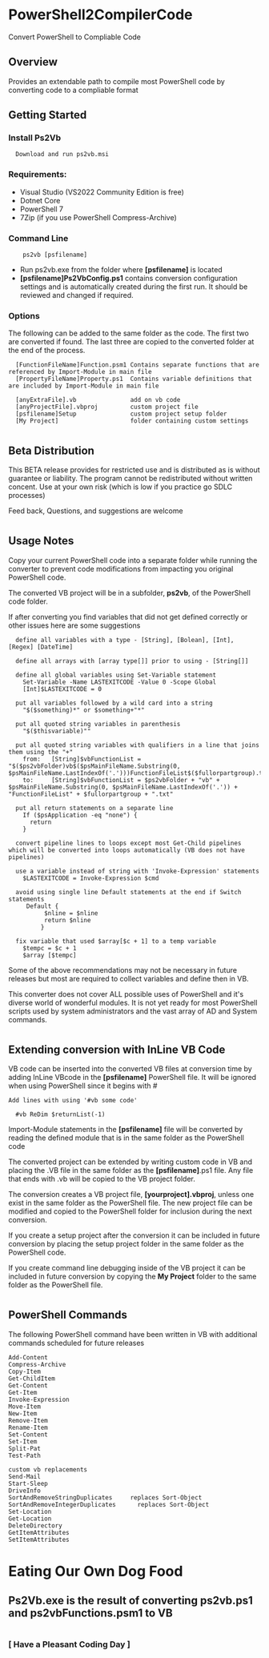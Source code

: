 # **PowerShell2CompilerCode**

Convert PowerShell to Compliable Code


## Overview

Provides an extendable path to compile most PowerShell code by converting code to a compliable format


## Getting Started

### Install Ps2Vb

      Download and run ps2vb.msi


### Requirements:

- Visual Studio (VS2022 Community Edition is free)
- Dotnet Core
- PowerShell 7
- 7Zip (if you use PowerShell Compress-Archive)


### Command Line
```
    ps2vb [psfilename]
```
- Run ps2vb.exe from the folder where **[psfilename]** is located
- **[psfilename]Ps2VbConfig.ps1** contains conversion configuration settings and is automatically created during the first run. It should be reviewed and changed if required.


### Options

The following can be added to the same folder as the code. The first two are converted if found. The last three are copied to the converted folder at the end of the process.

```
  [FunctionFileName]Function.psm1 Contains separate functions that are referenced by Import-Module in main file
  [PropertyFileName]Property.ps1  Contains variable definitions that are included by Import-Module in main file

  [anyExtraFile].vb               add on vb code
  [anyProjectFile].vbproj         custom project file
  [psfilename]Setup               custom project setup folder
  [My Project]                    folder containing custom settings
```
#
## Beta Distribution

This BETA release provides for restricted use and is distributed as is without guarantee or liability. The program cannot be redistributed without written concent. Use at your own risk (which is low if you practice go SDLC processes)

Feed back, Questions, and suggestions are welcome

#
## Usage Notes

Copy your current PowerShell code into a separate folder while running the converter to prevent code modifications from impacting you original PowerShell code.

The converted VB project will be in a subfolder, **ps2vb**, of the PowerShell code folder.

If after converting you find variables that did not get defined correctly or other issues here are some suggestions

``````
  define all variables with a type - [String], [Bolean], [Int], [Regex] [DateTime]

  define all arrays with [array type[]] prior to using - [String[]]

  define all global variables using Set-Variable statement
    Set-Variable -Name LASTEXITCODE -Value 0 -Scope Global
    [Int]$LASTEXITCODE = 0

  put all variables followed by a wild card into a string
    "$($something)*" or $something+"*"

  put all quoted string variables in parenthesis
    "$($thisvariable)""

  put all quoted string variables with qualifiers in a line that joins them using the "+"
    from:   [String]$vbFunctionList = "$($ps2vbFolder)vb$($psMainFileName.Substring(0, $psMainFileName.LastIndexOf('.')))FunctionFileList$($fullorpartgroup).txt"
    to:     [String]$vbFunctionList = $ps2vbFolder + "vb" + $psMainFileName.Substring(0, $psMainFileName.LastIndexOf('.')) + "FunctionFileList" + $fullorpartgroup + ".txt"

  put all return statements on a separate line
    If ($psApplication -eq "none") {
      return
    }

  convert pipeline lines to loops except most Get-Child pipelines which will be converted into loops automatically (VB does not have pipelines)

  use a variable instead of string with 'Invoke-Expression' statements
    $LASTEXITCODE = Invoke-Expression $cmd

  avoid using single line Default statements at the end if Switch statements
     Default {
		  $nline = $nline
		  return $nline
		 }

  fix variable that used $array[$c + 1] to a temp variable
    $tempc = $c + 1
    $array [$tempc]

``````
Some of the above recommendations may not be necessary in future releases but most are required to collect variables and define then in VB.

This converter does not cover ALL possible uses of PowerShell and it's diverse world of wonderful modules. It is not yet ready for most PowerShell scripts used by system administrators and the vast array of AD and System commands.

#

## Extending conversion with InLine VB Code

  VB code can be inserted into the converted VB files at conversion time by adding InLine VBcode in the **[psfilename]** PowerShell file. It will be ignored when using PowerShell since it begins with #
  ```
  Add lines with using '#vb some code'

    #vb ReDim $returnList(-1)
```
Import-Module statements in the **[psfilename]** file will be converted by reading the defined module that is in the same folder as the PowerShell code

The converted project can be extended by writing custom code in VB and placing the .VB file in the same folder as the **[psfilename]**.ps1 file. Any file that ends with .vb will be copied to the VB project folder.

The conversion creates a VB project file, **[yourproject].vbproj**, unless one exist in the same folder as the PowerShell file. The new project file can be modified and copied to the PowerShell folder for inclusion during the next conversion.

If you create a setup project after the conversion it can be included in future conversion by placing the setup project folder in the same folder as the PowerShell code.

If you create command line debugging inside of the VB project it can be included in future conversion by copying the **My Project** folder to the same folder as the PowerShell file.
#
## PowerShell Commands
The following PowerShell command have been written in VB with additional commands scheduled for future releases
```
Add-Content
Compress-Archive
Copy-Item
Get-ChildItem
Get-Content
Get-Item
Invoke-Expression
Move-Item
New-Item
Remove-Item
Rename-Item
Set-Content
Set-Item
Split-Pat
Test-Path

custom vb replacements
Send-Mail
Start-Sleep
DriveInfo
SortAndRemoveStringDuplicates     replaces Sort-Object
SortAndRemoveIntegerDuplicates		replaces Sort-Object
Set-Location
Get-Location
DeleteDirectory
GetItemAttributes
SetItemAttributes
```
#
#
# Eating Our Own Dog Food

## **Ps2Vb.exe** is the result of converting **ps2vb.ps1** and **ps2vbFunctions.psm1** to VB

#
#
### [ Have a Pleasant Coding Day ]